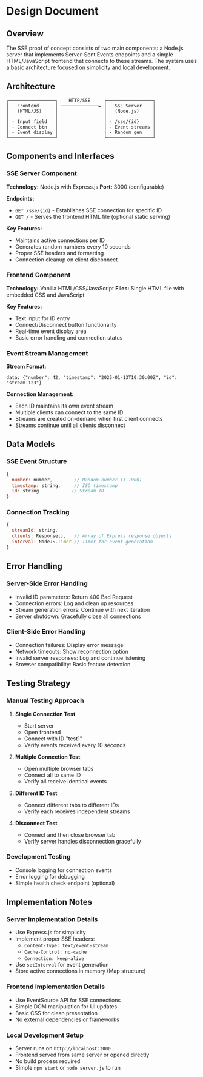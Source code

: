 # Design Document

## Overview

The SSE proof of concept consists of two main components: a Node.js server that implements Server-Sent Events endpoints and a simple HTML/JavaScript frontend that connects to these streams. The system uses a basic architecture focused on simplicity and local development.

## Architecture

```
┌─────────────────┐    HTTP/SSE     ┌─────────────────┐
│   Frontend      │ ──────────────► │   SSE Server    │
│   (HTML/JS)     │                 │   (Node.js)     │
│                 │                 │                 │
│ - Input field   │                 │ - /sse/{id}     │
│ - Connect btn   │                 │ - Event streams │
│ - Event display │                 │ - Random gen    │
└─────────────────┘                 └─────────────────┘
```

## Components and Interfaces

### SSE Server Component

**Technology:** Node.js with Express.js
**Port:** 3000 (configurable)

**Endpoints:**
- `GET /sse/{id}` - Establishes SSE connection for specific ID
- `GET /` - Serves the frontend HTML file (optional static serving)

**Key Features:**
- Maintains active connections per ID
- Generates random numbers every 10 seconds
- Proper SSE headers and formatting
- Connection cleanup on client disconnect

### Frontend Component

**Technology:** Vanilla HTML/CSS/JavaScript
**Files:** Single HTML file with embedded CSS and JavaScript

**Key Features:**
- Text input for ID entry
- Connect/Disconnect button functionality
- Real-time event display area
- Basic error handling and connection status

### Event Stream Management

**Stream Format:**
```
data: {"number": 42, "timestamp": "2025-01-13T10:30:00Z", "id": "stream-123"}

```

**Connection Management:**
- Each ID maintains its own event stream
- Multiple clients can connect to the same ID
- Streams are created on-demand when first client connects
- Streams continue until all clients disconnect

## Data Models

### SSE Event Structure
```javascript
{
  number: number,        // Random number (1-1000)
  timestamp: string,     // ISO timestamp
  id: string            // Stream ID
}
```

### Connection Tracking
```javascript
{
  streamId: string,
  clients: Response[],   // Array of Express response objects
  interval: NodeJS.Timer // Timer for event generation
}
```

## Error Handling

### Server-Side Error Handling
- Invalid ID parameters: Return 400 Bad Request
- Connection errors: Log and clean up resources
- Stream generation errors: Continue with next iteration
- Server shutdown: Gracefully close all connections

### Client-Side Error Handling
- Connection failures: Display error message
- Network timeouts: Show reconnection option
- Invalid server responses: Log and continue listening
- Browser compatibility: Basic feature detection

## Testing Strategy

### Manual Testing Approach
1. **Single Connection Test**
   - Start server
   - Open frontend
   - Connect with ID "test1"
   - Verify events received every 10 seconds

2. **Multiple Connection Test**
   - Open multiple browser tabs
   - Connect all to same ID
   - Verify all receive identical events

3. **Different ID Test**
   - Connect different tabs to different IDs
   - Verify each receives independent streams

4. **Disconnect Test**
   - Connect and then close browser tab
   - Verify server handles disconnection gracefully

### Development Testing
- Console logging for connection events
- Error logging for debugging
- Simple health check endpoint (optional)

## Implementation Notes

### Server Implementation Details
- Use Express.js for simplicity
- Implement proper SSE headers:
  - `Content-Type: text/event-stream`
  - `Cache-Control: no-cache`
  - `Connection: keep-alive`
- Use `setInterval` for event generation
- Store active connections in memory (Map structure)

### Frontend Implementation Details
- Use EventSource API for SSE connections
- Simple DOM manipulation for UI updates
- Basic CSS for clean presentation
- No external dependencies or frameworks

### Local Development Setup
- Server runs on `http://localhost:3000`
- Frontend served from same server or opened directly
- No build process required
- Simple `npm start` or `node server.js` to run
